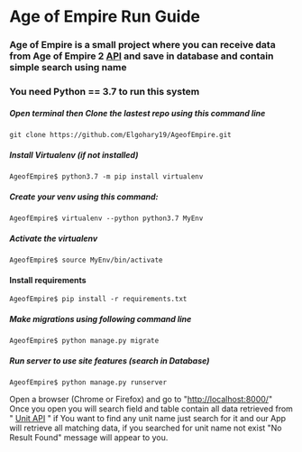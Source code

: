 # Age of Empire Run Guide
### Age of Empire is a small project where you can receive data from Age of Empire 2 [API](https://age-of-empires-2-api.herokuapp.com/docs/) and save in database and contain simple search using name


### You need Python == 3.7 to run this system
 
##### Open terminal then Clone the lastest repo using this command line
    git clone https://github.com/Elgohary19/AgeofEmpire.git
##### Install Virtualenv (if not installed)
    AgeofEmpire$ python3.7 -m pip install virtualenv 
##### Create your venv using this command:
    AgeofEmpire$ virtualenv --python python3.7 MyEnv  
##### Activate the virtualenv
    AgeofEmpire$ source MyEnv/bin/activate    
#### Install requirements
    AgeofEmpire$ pip install -r requirements.txt
##### Make migrations using following command line  
    AgeofEmpire$ python manage.py migrate
##### Run server to use site features (search in Database) 
    AgeofEmpire$ python manage.py runserver

Open a browser (Chrome or Firefox) and go to "[http://localhost:8000/](http://localhost:8000/)" Once you open you will
search field and table contain all data retrieved from " [Unit API](https://age-of-empires-2-api.herokuapp.com/api/v1/units) " 
if You want to find any unit name just search for it and our App will retrieve all matching data, if you searched for unit name 
not exist "No Result Found" message will appear to you. 